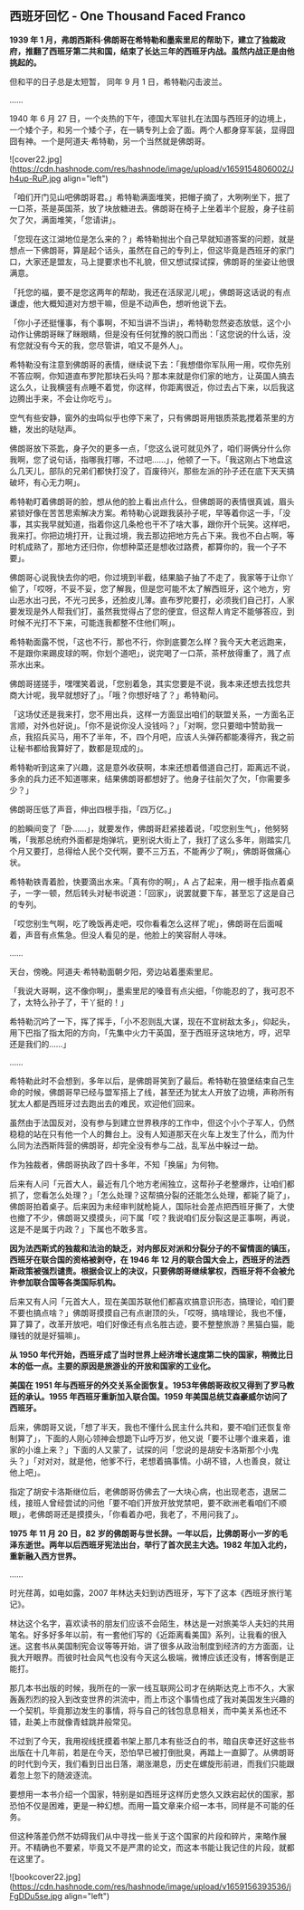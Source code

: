 ## 西班牙回忆 - One Thousand Faced  Franco

**1939 年 1 月，弗朗西斯科·佛朗哥在希特勒和墨索里尼的帮助下，建立了独裁政府，推翻了西班牙第二共和国，结束了长达三年的西班牙内战。虽然内战正是由他挑起的。**

但和平的日子总是太短暂， 同年 9 月 1 日，希特勒闪击波兰。

……

1940 年 6 月 27 日，一个炎热的下午，德国大军驻扎在法国与西班牙的边境上，一个矮个子，和另一个矮个子，在一辆专列上会了面。两个人都身穿军装，显得囧囧有神。一个是阿道夫·希特勒，另一个当然就是佛朗哥。

![cover22.jpg](https://cdn.hashnode.com/res/hashnode/image/upload/v1659154806002/Jh4up-RuP.jpg align="left")

「咱们开门见山吧佛朗哥君。」希特勒满面堆笑，把帽子摘了，大咧咧坐下，抿了一口茶，茶是英国茶，放了块放糖进去。佛朗哥在椅子上坐着半个屁股，身子往前欠了欠，满面堆笑，「您请讲」。

「您现在这江湖地位是怎么来的？」希特勒抛出个自己早就知道答案的问题，就是想点一下佛朗哥，算是起个话头，虽然在自己的专列上，但这毕竟是西班牙的家门口，大家还是盟友，马上提要求也不礼貌，但又想试探试探，佛朗哥的坐姿让他很满意。

「托您的福，要不是您这两年的帮助，我还在活尿泥儿呢」，佛朗哥这话说的有点谦虚，他大概知道对方想干嘛，但是不动声色，想听他说下去。

「你小子还挺懂事，有个事啊，不知当讲不当讲」，希特勒忽然姿态放低，这个小动作让佛朗哥眯了眯眼睛，但是没有任何犹豫的脱口而出：「这您说的什么话，没有您就没有今天的我，您尽管讲，咱又不是外人」。

希特勒没有注意到佛朗哥的表情，继续说下去：「我想借你军队用一用，哎你先别不答应啊，你知道直布罗陀那块石头吗？那本来就是你们家的地方，让英国人搞去这么久，让我横竖有点睡不着觉，你这样，你距离很近，你过去占下来，以后我这边腾出手来，不会让你吃亏」。

空气有些安静，窗外的虫鸣似乎也停下来了，只有佛朗哥用银质茶匙搅着茶里的方糖，发出的哒哒声。

佛朗哥放下茶匙，身子欠的更多一点，「您这么说可就见外了，咱们哥俩分什么你我啊，您了说句话，指哪我打哪，不过吧……」，他顿了一下。「我这刚占下地盘这么几天儿，部队的兄弟们都快打没了，百废待兴，那些左派的孙子还在底下天天搞破坏，有心无力啊」。

希特勒盯着佛朗哥的脸，想从他的脸上看出点什么，但佛朗哥的表情很真诚，眉头紧锁好像在苦苦思索解决方案。希特勒心说跟我装孙子呢，早等着你这一手，「没事，其实我早就知道，指着你这几条枪也干不了啥大事，跟你开个玩笑。这样吧，我来打。你把边境打开，让我过境，我去那边把地方先占下来。我也不白占啊，等时机成熟了，那地方还归你，你想种菜还是想收过路费，都算你的，我一个子不要」。

佛朗哥心说我快去你的吧，你过境到半截，结果脑子抽了不走了，我家等于让你丫偷了，「哎呀，不妥不妥，您了解我，但是您可能不太了解西班牙，这个地方，穷山恶水出刁民，不光刁民多，还脸皮儿薄。直布罗陀要打，必须我们自己打，人家要发现是外人帮我们打，虽然我觉得占了您的便宜，但这帮人肯定不能够答应，到时候不光打不下来，可能连我都整不住他们啊」。

希特勒面露不悦，「这也不行，那也不行，你到底要怎么样？我今天大老远跑来，不是跟你来踢皮球的啊，你划个道吧」，说完喝了一口茶，茶杯放得重了，溅了点茶水出来。

佛朗哥搓搓手，嘿嘿笑着说，「您别着急，其实您要是不说，我本来还想去找您共商大计呢，我早就想好了」。「哦？你想好啥了？」希特勒问。

「这场仗还是我来打，您不用出兵，这样一方面显出咱们的联盟关系，一方面名正言顺，对外也好说」。「你不是说你没人没钱吗？」「对啊，您只要暗中赞助我一点，我招兵买马，用不了半年，不，四个月吧，应该人头弹药都能凑得齐，我之前让秘书都给我算好了，数都是现成的」。

希特勒听到这来了兴趣，这是意外收获啊，本来还想着借道自己打，距离远不说，多余的兵力还不知道哪来，结果佛朗哥都想好了。他身子往前欠了欠，「你需要多少？」

佛朗哥压低了声音，伸出四根手指，「四万亿。」

的脸瞬间变了「卧……」，就要发作，佛朗哥赶紧接着说，「哎您别生气」，他努努嘴，「我那总统府外面都是炮弹坑，更别说大街上了，我打了这么多年，刚踏实几个月又要打，总得给人民个交代啊，要不三万五，不能再少了啊」，佛朗哥做痛心状。

希特勒铁青着脸，快要滴出水来。「真有你的啊」，A 占了起来，用一根手指点着桌子，一字一顿，然后转头对秘书说道：「回家」，说罢就要下车，甚至忘了这是自己的专列。

「哎您别生气啊，吃了晚饭再走吧，哎你看看怎么这样了呢」，佛朗哥在后面喊着，声音有点焦急。但没人看见的是，他脸上的笑容耐人寻味。

……

天台，傍晚。阿道夫·希特勒面朝夕阳，旁边站着墨索里尼。

「我说大哥啊，这不像你啊」，墨索里尼的嗓音有点尖细，「你能忍的了，我可忍不了，太特么孙子了，干丫挺的！」

希特勒沉吟了一下，挥了挥手，「小不忍则乱大谋，现在不宜树敌太多」，仰起头，用下巴指了指太阳的方向，「先集中火力干英国，至于西班牙这块地方，哼，迟早还是我们的……」

……

希特勒此时不会想到，多年以后，是佛朗哥笑到了最后。希特勒在狼堡结束自己生命的时候，佛朗哥早已经与盟军搭上了线，甚至还为犹太人开放了边境，声称所有犹太人都是西班牙过去跑出去的难民，欢迎他们回来。

虽然由于法国反对，没有参与到建立世界秩序的工作中，但这个小个子军人，仍然稳稳的站在只有他一个人的舞台上。没有人知道那天在火车上发生了什么，而为什么同为法西斯阵营的佛朗哥，却完全没有参与二战，乱军丛中躲过一劫。

作为独裁者，佛朗哥执政了四十多年，不知「换届」为何物。

后来有人问「元首大人，最近有几个地方老闹独立，这帮孙子老整爆炸，让咱们都抓了，您看怎么处理？」「怎么处理？这帮搞分裂的还能怎么处理，都毙了毙了」，佛朗哥拍着桌子。后来因为未经审判就枪毙人，国际社会差点把西班牙撕了，大使也撤了不少，佛朗哥又摸摸头，问下属「哎？我说咱们反分裂这是正事啊，再说，这是不是属于内政？」下属也不敢多言。

**因为法西斯式的独裁和法治的缺乏，对内部反对派和分裂分子的不留情面的镇压，西班牙在联合国的资格被剥夺，在 1946 年 12 月的联合国大会上，西班牙的法西斯政策被强烈谴责。根据会议上的决议，只要佛朗哥继续掌权，西班牙将不会被允许参加联合国等各类国际机构。**

后来又有人问「元首大人，现在美国苏联他们都喜欢搞意识形态，搞理论，咱们要不要也搞点啥？」佛朗哥摸摸自己有点谢顶的头，「哎呀，搞啥理论，我也不懂，算了算了，改革开放吧，咱们好像还有点名胜古迹，要不整整旅游？黑猫白猫，能赚钱的就是好猫嘛」。

**从 1950 年代开始，西班牙成了当时世界上经济增长速度第二快的国家，稍微比日本的低一点。主要的原因是旅游业的开放和国家的工业化。**

**美国在 1951 年与西班牙的外交关系全面恢复。1953年佛朗哥政权又得到了罗马教廷的承认。1955 年西班牙重新加入联合国。1959 年美国总统艾森豪威尔访问了西班牙。**

后来，佛朗哥又说，「想了半天，我也不懂什么民主什么共和，要不咱们还恢复帝制算了」，下面的人刚心领神会想跪下山呼万岁，他又说「要不让哪个谁来着，谁家的小谁上来？」下面的人又蒙了，试探的问「您说的是胡安卡洛斯那个小鬼头？」「对对对，就是他，他爹不行，老想着搞事情。小胡不错，人也善良，就让他上吧」。

指定了胡安卡洛斯继位后，老佛朗哥仿佛去了一大块心病，也出现老态，退居二线，接班人曾经尝试的问他「要不咱们开放开放党禁吧，要不欧洲老看咱们不顺眼」，老佛朗哥还是摸摸头，「你看着办吧，我老了，不用问我了」。

**1975 年 11 月 20 日，82 岁的佛朗哥与世长辞。一年以后，比佛朗哥小一岁的毛泽东逝世。两年以后西班牙宪法出台，举行了首次民主大选。1982 年加入北约，重新融入西方世界。**

……

时光荏苒，如电如露，2007 年林达夫妇到访西班牙，写下了这本《西班牙旅行笔记》。

林达这个名字，喜欢读书的朋友们应该不会陌生，林达是一对旅美华人夫妇的共用笔名。好多好多年以前，有一套他们写的《近距离看美国》系列，让我看的很入迷。这套书从美国制宪会议等等开始，讲了很多从政治制度到经济的方方面面，让我大开眼界。而彼时社会风气也没有今天这么极端，微博应该还没有，博客倒是正能打。

那几本书出版的时候，我所在的一家一线互联网公司才在纳斯达克上市不久，大家轰轰烈烈的投入到改变世界的洪流中，而上市这个事情也成了我对美国发生兴趣的一个契机，毕竟那边发生的事情，将与自己的钱包息息相关，而中美关系也还不错，赴美上市就像青蛙跳井般常见。

不过到了今天，我用视线抚摸着书架上那几本有些泛白的书，暗自庆幸还好这些书出版在十几年前，若是在今天，恐怕早已被打倒批臭，再踏上一直脚了。从佛朗哥的时代到今天，我们看到日出日落，潮涨潮息，历史在螺旋形前进，而我们只能跟着忽上忽下的随波逐流。

要想用一本书介绍一个国家，特别是如西班牙这样历史悠久又跌宕起伏的国家，那恐怕不仅是困难，更是一种幻想。而用一篇文章来介绍一本书，同样是不可能的任务。

但这种落差仍然不妨碍我们从中寻找一些关于这个国家的片段和碎片，来略作展开。不精确也不要紧，毕竟又不是严肃的论文，而这本书能让我记住的片段，就都在这里了。

![bookcover22.jpg](https://cdn.hashnode.com/res/hashnode/image/upload/v1659156393536/jFgDDu5se.jpg align="left")
